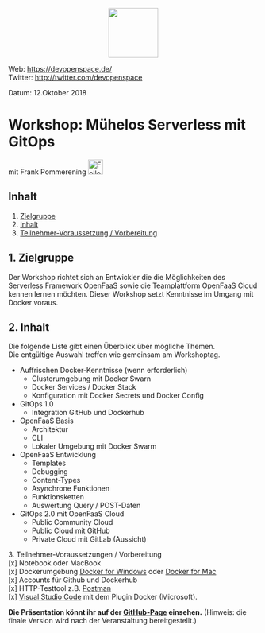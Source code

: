 
<p align="center"><img src="https://fpommerening.github.io/Slides/DevOpenSpace/images/logo_devspace.png" width=100/></p>

Web: https://devopenspace.de/  
Twitter: http://twitter.com/devopenspace

Datum: 12.Oktober 2018

# Workshop: Mühelos Serverless mit GitOps 
mit Frank Pommerening <a href="https://twitter.com/fpommerening"><img src="https://fpommerening.github.io/Slides/DevOpenSpace/images/TwitterLogo.png" alt="Follow @fpommerening" width=30/></a>

## Inhalt
1. [Zielgruppe](#zielgruppe)
2. [Inhalt](#inhalt)
3. [Teilnehmer-Voraussetzung / Vorbereitung](#voraussetzungen)

<a name="zielgruppe"></a>
## 1. Zielgruppe
Der Workshop richtet sich an Entwickler die die Möglichkeiten des Serverless Framework OpenFaaS sowie die Teamplattform OpenFaaS Cloud kennen lernen möchten. Dieser Workshop setzt Kenntnisse im Umgang mit Docker voraus. 

 <a name="themen"></a>
## 2. Inhalt
Die folgende Liste gibt einen Überblick über mögliche Themen. <br/> Die entgültige Auswahl treffen wie gemeinsam am Workshoptag.
- Auffrischen Docker-Kenntnisse (wenn erforderlich)
   - Clusterumgebung mit Docker Swarn
   - Docker Services / Docker Stack
   - Konfiguration mit Docker Secrets und Docker Config
- GitOps 1.0
    - Integration GitHub und Dockerhub
- OpenFaaS Basis
    - Architektur
    - CLI
    - Lokaler Umgebung mit Docker Swarm
- OpenFaaS Entwicklung
    - Templates
    - Debugging
    - Content-Types
    - Asynchrone Funktionen
    - Funktionsketten
    - Auswertung Query / POST-Daten
- GitOps 2.0 mit OpenFaaS Cloud
   - Public Community Cloud
   - Public Cloud mit GitHub 
   - Private Cloud mit GitLab (Aussicht)

<a name="voraussetzungen"></a>
3. Teilnehmer-Voraussetzungen / Vorbereitung</br>
[x] Notebook oder MacBook</br>
[x] Dockerumgebung <a href="https://docs.docker.com/docker-for-windows/install/" target="_blank"> Docker for Windows</a> oder <a href="https://docs.docker.com/docker-for-mac/install/" target="_black"> Docker for Mac</a> <br/>
[x] Accounts für Github und Dockerhub</br>
[x] HTTP-Testtool z.B. <a href="https://www.getpostman.com/" target="_blank">Postman</a><br />
[x] <a href="https://code.visualstudio.com/" target="_blank">Visual Studio Code</a> mit dem Plugin Docker (Microsoft).
  
<b>Die Präsentation könnt ihr auf der <a href="http://fpommerening.github.io/DevOpenSpace2018/index.html"  target="_blank">GitHub-Page</a> einsehen.</b> (Hinweis: die finale Version wird nach der Veranstaltung bereitgestellt.)
